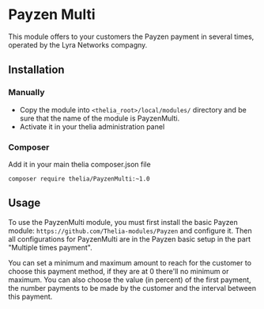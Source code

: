 # Payzen Multi

This module offers to your customers the Payzen payment in several times, operated by the Lyra Networks compagny.

## Installation

### Manually

* Copy the module into ```<thelia_root>/local/modules/``` directory and be sure that the name of the module is PayzenMulti.
* Activate it in your thelia administration panel

### Composer

Add it in your main thelia composer.json file

```
composer require thelia/PayzenMulti:~1.0
```

## Usage

To use the PayzenMulti module, you must first install the basic Payzen module: `https://github.com/Thelia-modules/Payzen` and configure it.
Then all configurations for PayzenMulti are in the Payzen basic setup in the part "Multiple times payment".

You can set a minimum and maximum amount to reach for the customer to choose this payment method, if they are at 0 there'll no minimum or maximum.
You can also choose the value (in percent) of the first payment, the number payments to be made by the customer and the interval between this payment.